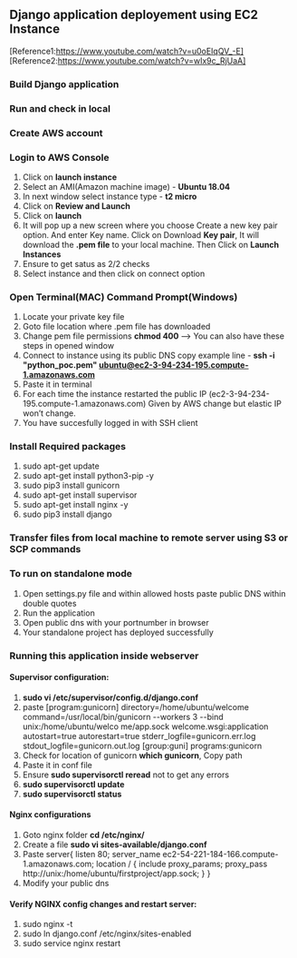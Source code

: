 ## Django application deployement using EC2 Instance
[Reference1:https://www.youtube.com/watch?v=u0oEIqQV_-E]
[Reference2:https://www.youtube.com/watch?v=wIx9c_RjUaA]
### Build Django application

### Run and check in local

### Create AWS account

### Login to AWS Console
1. Click on **launch instance**
2. Select an AMI(Amazon machine image) - **Ubuntu 18.04**
3. In next window select instance type - **t2 micro**
4. Click on **Review and Launch** 
5. Click on **launch**
6. It will pop up a new screen where you choose Create a new key pair option.
And enter Key name.
Click on Download **Key pair**, It will download the **.pem file** to your local machine.
Then Click on **Launch Instances**
7. Ensure to get satus as 2/2 checks 
8. Select instance and then click on connect option 

### Open Terminal(MAC) Command Prompt(Windows)
1. Locate your private key file 
2. Goto file location where .pem file has downloaded
3. Change pem file permissions **chmod 400 <pem file name>** --> You can also have these steps in opened window
4. Connect to instance using its public DNS copy example line - **ssh -i "python_poc.pem" ubuntu@ec2-3-94-234-195.compute-1.amazonaws.com** 
5. Paste it in terminal
6. For each time the instance restarted the public IP (ec2-3-94-234-195.compute-1.amazonaws.com)
Given by AWS change but elastic IP won’t change.
7. You have succesfully logged in with SSH client

### Install Required packages
1. sudo apt-get update
2. sudo apt-get install python3-pip -y
3. sudo pip3 install gunicorn
4. sudo apt-get install supervisor
5. sudo apt-get install nginx -y
6. sudo pip3 install django

### Transfer files from local machine to remote server using S3 or SCP commands

### To run on standalone mode
1. Open settings.py file and within allowed hosts paste public DNS within double quotes 
2. Run the application
3. Open public dns with your portnumber in browser
4. Your standalone project has deployed successfully

### Running this application inside webserver

#### Supervisor configuration:
1. **sudo vi /etc/supervisor/config.d/django.conf**
2. paste 
[program:gunicorn]
directory=/home/ubuntu/welcome
command=/usr/local/bin/gunicorn --workers 3 --bind unix:/home/ubuntu/welco
me/app.sock welcome.wsgi:application
autostart=true
autorestart=true
stderr_logfile=gunicorn.err.log
stdout_logfile=gunicorn.out.log
[group:guni]
programs:gunicorn
3. Check for location of gunicorn **which gunicorn**, Copy path
4. Paste it in conf file
5. Ensure **sudo supervisorctl reread** not to get any errors
6. **sudo supervisorctl update**
7. **sudo supervisorctl status**

#### Nginx configurations
1. Goto nginx folder **cd /etc/nginx/**
2. Create a file **sudo vi sites-available/django.conf**
3. Paste
server{
 listen 80;
 server_name ec2-54-221-184-166.compute-1.amazonaws.com;
 location / {
  include proxy_params;
  proxy_pass http://unix:/home/ubuntu/firstproject/app.sock;
 }
}
4. Modify your public dns
#### Verify NGINX config changes and restart server:
1. sudo nginx -t
2. sudo ln django.conf /etc/nginx/sites-enabled
3. sudo service nginx restart